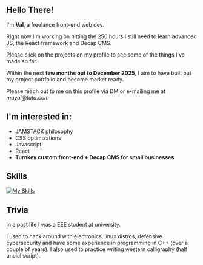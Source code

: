 ## Hello There!

<!--
**voffee/voffee** is a ✨ _special_ ✨ repository because its `README.md` (this file) appears on your GitHub profile.

Here are some ideas to get you started:

- 🔭 I’m currently working on ...
- 🌱 I’m currently learning ...
- 👯 I’m looking to collaborate on ...
- 🤔 I’m looking for help with ...
- 💬 Ask me about ...
- 📫 How to reach me: ...
- 😄 Pronouns: ...
- ⚡ Fun fact: ...
-->


I'm **Val**, a freelance front-end web dev.

Right now I'm working on hitting the 250 hours I still need to learn advanced JS, the React framework and Decap CMS.

Please click on the projects on my profile to see some of the things I've made so far.

Within the next **few months out to December 2025**, I aim to have built out my project portfolio and become market ready.

Please reach out to me on this profile via DM or e-mailing me at _mayai@tuta.com_

## I'm interested in:

- JAMSTACK philosophy
- CSS optimizations
- Javascript!
- React
- **Turnkey custom front-end + Decap CMS for small businesses**

## Skills
[![My Skills](https://skillicons.dev/icons?i=html,css,js,apple)](https://skillicons.dev)

## Trivia
In a past life I was a EEE student at university.

I used to hack around with electronics, linux distros, defensive cybersecurity and have some experience in programming in C++ (over a couple of years). I also used to practice writing western calligraphy (half uncial script).
